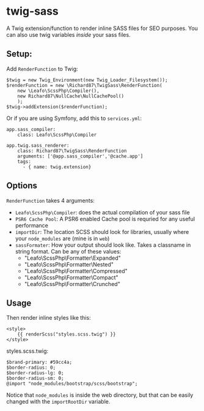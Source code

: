 # twig-sass
A Twig extension/function to render inline SASS files for SEO purposes. You can also use twig variables *inside* your sass files.

## Setup:

Add `RenderFunction` to Twig:

    $twig = new Twig_Environment(new Twig_Loader_Filesystem());
    $renderFunction = new \Richard87\TwigSass\RenderFunction(
        new \Leafo\ScssPhp\Compiler(),
        new Richard87\NullCache\NullCachePool()
        );
    $twig->addExtension($renderFunction);


Or if you are using Symfony, add this to `services.yml`:
    
    app.sass_compiler:
        class: Leafo\ScssPhp\Compiler

    app.twig.sass_renderer:
        class: Richard87\TwigSass\RenderFunction
        arguments: ['@app.sass_compiler','@cache.app']
        tags:
          - { name: twig.extension}
          
## Options

`RenderFunction` takes 4 arguments:
  - `Leafo\ScssPhp\Compiler`: does the actual compilation of your sass file
  - `PSR6 Cache Pool`: A PSR6 enabled Cache pool is requried for any useful performance
  - `importDir`: The location SCSS should look for libraries, usually where your `node_modules` are (mine is in `web`)
  - `sassFormater`: How your output should look like. Takes a classname in string format. Can be any of these values:
    - "Leafo\ScssPhp\Formatter\Expanded"
    - "Leafo\ScssPhp\Formatter\Nested"
    - "Leafo\ScssPhp\Formatter\Compressed"
    - "Leafo\ScssPhp\Formatter\Compact"
    - "Leafo\ScssPhp\Formatter\Crunched"
          
## Usage
          
Then render inline styles like this:

    <style>
        {{ renderScss("styles.scss.twig") }}
    </style>
    
styles.scss.twig:

    $brand-primary: #59cc4a;
    $border-radius: 0;
    $border-radius-lg: 0;
    $border-radius-sm: 0;
    @import "node_modules/bootstrap/scss/bootstrap";
    
Notice that `node_modules` is inside the web directory, but that can be easily changed with the `importRootDir` variable.